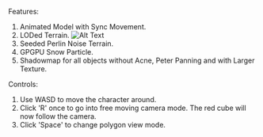 Features:
1. Animated Model with Sync Movement.
2. LODed Terrain.
![Alt Text](https://media.giphy.com/media/vFKqnCdLPNOKc/lod.gif)
3. Seeded Perlin Noise Terrain.
4. GPGPU Snow Particle.
5. Shadowmap for all objects without Acne, Peter Panning and with Larger Texture.


Controls:
1. Use WASD to move the character around.
2. Click 'R' once to go into free moving camera mode. The red cube will now follow the camera.
3. Click 'Space' to change polygon view mode. 